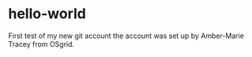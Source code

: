 # hello-world
First test of my new git account the account was set up by Amber-Marie Tracey from OSgrid.
